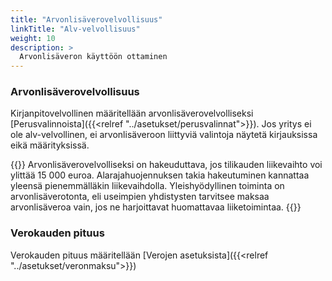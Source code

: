 ```yaml
---
title: "Arvonlisäverovelvollisuus"
linkTitle: "Alv-velvollisuus"
weight: 10
description: >
  Arvonlisäveron käyttöön ottaminen
---
```


### Arvonlisäverovelvollisuus

Kirjanpitovelvollinen määritellään arvonlisäverovelvolliseksi [Perusvalinnoista]({{<relref "../asetukset/perusvalinnat">}}). Jos yritys ei ole alv-velvollinen, ei arvonlisäveroon liittyviä valintoja näytetä kirjauksissa eikä määrityksissä.

{{<alert title="Arvonlisäverovelvollisuus">}}
Arvonlisäverovelvolliseksi on hakeuduttava, jos tilikauden liikevaihto voi ylittää 15 000 euroa. Alarajahuojennuksen takia hakeutuminen kannattaa yleensä pienemmälläkin liikevaihdolla. Yleishyödyllinen toiminta on arvonlisäverotonta, eli useimpien yhdistysten tarvitsee maksaa arvonlisäveroa vain, jos ne harjoittavat huomattavaa liiketoimintaa.
{{</alert>}}

### Verokauden pituus

Verokauden pituus määritellään [Verojen asetuksista]({{<relref "../asetukset/veronmaksu">}})
